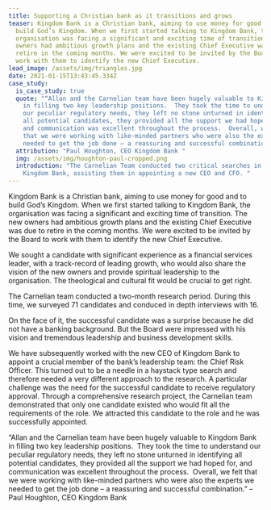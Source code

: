 ```yaml
---
title: Supporting a Christian bank as it transitions and grows
teaser: Kingdom Bank is a Christian bank, aiming to use money for good and to
  build God’s Kingdom. When we first started talking to Kingdom Bank, the
  organisation was facing a significant and exciting time of transition. The new
  owners had ambitious growth plans and the existing Chief Executive was due to
  retire in the coming months. We were excited to be invited by the Board to
  work with them to identify the new Chief Executive.
lead_image: /assets/img/triangles.jpg
date: 2021-01-15T13:43:45.334Z
case_study:
  is_case_study: true
  quote: "“Allan and the Carnelian team have been hugely valuable to Kingdom Bank
    in filling two key leadership positions.  They took the time to understand
    our peculiar regulatory needs, they left no stone unturned in identifying
    all potential candidates, they provided all the support we had hoped for,
    and communication was excellent throughout the process.  Overall, we felt
    that we were working with like-minded partners who were also the experts we
    needed to get the job done – a reassuring and successful combination.” "
  attribution: "Paul Houghton, CEO Kingdom Bank "
  img: /assets/img/houghton-paul-cropped.png
  introduction: "The Carnelian Team conducted two critical searches in support of
    Kingdom Bank, assisting them in appointing a new CEO and CFO. "
---
```

Kingdom Bank is a Christian bank, aiming to use money for good and to build God’s Kingdom. When we first started talking to Kingdom Bank, the organisation was facing a significant and exciting time of transition. The new owners had ambitious growth plans and the existing Chief Executive was due to retire in the coming months. We were excited to be invited by the Board to work with them to identify the new Chief Executive.

We sought a candidate with significant experience as a financial services leader, with a track-record of leading growth, who would also share the vision of the new owners and provide spiritual leadership to the organisation. The theological and cultural fit would be crucial to get right.

The Carnelian team conducted a two-month research period. During this time, we surveyed 71 candidates and conduced in depth interviews with 16.

On the face of it, the successful candidate was a surprise because he did not have a banking background. But the Board were impressed with his vision and tremendous leadership and business development skills.

We have subsequently worked with the new CEO of Kingdom Bank to appoint a crucial member of the bank’s leadership team: the Chief Risk Officer. This turned out to be a needle in a haystack type search and therefore needed a very different approach to the research. A particular challenge was the need for the successful candidate to receive regulatory approval. Through a comprehensive research project, the Carnelian team demonstrated that only one candidate existed who would fit all the requirements of the role. We attracted this candidate to the role and he was successfully appointed.

“Allan and the Carnelian team have been hugely valuable to Kingdom Bank in filling two key leadership positions.  They took the time to understand our peculiar regulatory needs, they left no stone unturned in identifying all potential candidates, they provided all the support we had hoped for, and communication was excellent throughout the process.  Overall, we felt that we were working with like-minded partners who were also the experts we needed to get the job done – a reassuring and successful combination.” – Paul Houghton, CEO Kingdom Bank